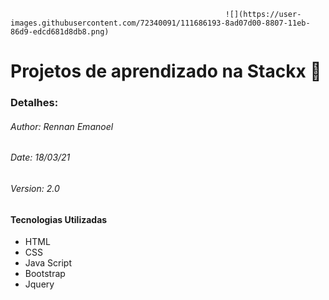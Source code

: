 

													![](https://user-images.githubusercontent.com/72340091/111686193-8ad07d00-8807-11eb-86d9-edcd681d8db8.png)

# Projetos de aprendizado na Stackx :round_pushpin:

### Detalhes:

###### Author: Rennan Emanoel

###### Date: 18/03/21

###### Version: 2.0



#### Tecnologias Utilizadas

- HTML
- CSS
- Java Script
- Bootstrap
- Jquery